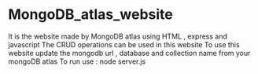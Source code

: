 # MongoDB_atlas_website
It is the website made by MongoDB atlas using HTML , express and javascript
The CRUD operations can be used in this website
To use this website update the mongodb url , database and collection name from your mongoDB atlas
To run use : node server.js
